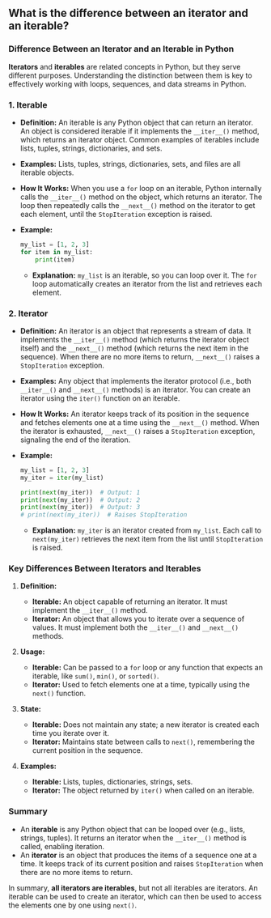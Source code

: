 ## What is the difference between an iterator and an iterable?


### Difference Between an Iterator and an Iterable in Python

**Iterators** and **iterables** are related concepts in Python, but they serve different purposes. Understanding the distinction between them is key to effectively working with loops, sequences, and data streams in Python.

### 1. **Iterable**

- **Definition:** An iterable is any Python object that can return an iterator. An object is considered iterable if it implements the `__iter__()` method, which returns an iterator object. Common examples of iterables include lists, tuples, strings, dictionaries, and sets.
- **Examples:** Lists, tuples, strings, dictionaries, sets, and files are all iterable objects.
- **How It Works:** When you use a `for` loop on an iterable, Python internally calls the `__iter__()` method on the object, which returns an iterator. The loop then repeatedly calls the `__next__()` method on the iterator to get each element, until the `StopIteration` exception is raised.

- **Example:**
  ```python
  my_list = [1, 2, 3]
  for item in my_list:
      print(item)
  ```
  - **Explanation:** `my_list` is an iterable, so you can loop over it. The `for` loop automatically creates an iterator from the list and retrieves each element.

### 2. **Iterator**

- **Definition:** An iterator is an object that represents a stream of data. It implements the `__iter__()` method (which returns the iterator object itself) and the `__next__()` method (which returns the next item in the sequence). When there are no more items to return, `__next__()` raises a `StopIteration` exception.
- **Examples:** Any object that implements the iterator protocol (i.e., both `__iter__()` and `__next__()` methods) is an iterator. You can create an iterator using the `iter()` function on an iterable.

- **How It Works:** An iterator keeps track of its position in the sequence and fetches elements one at a time using the `__next__()` method. When the iterator is exhausted, `__next__()` raises a `StopIteration` exception, signaling the end of the iteration.

- **Example:**
  ```python
  my_list = [1, 2, 3]
  my_iter = iter(my_list)

  print(next(my_iter))  # Output: 1
  print(next(my_iter))  # Output: 2
  print(next(my_iter))  # Output: 3
  # print(next(my_iter))  # Raises StopIteration
  ```
  - **Explanation:** `my_iter` is an iterator created from `my_list`. Each call to `next(my_iter)` retrieves the next item from the list until `StopIteration` is raised.

### Key Differences Between Iterators and Iterables

1. **Definition:**
   - **Iterable:** An object capable of returning an iterator. It must implement the `__iter__()` method.
   - **Iterator:** An object that allows you to iterate over a sequence of values. It must implement both the `__iter__()` and `__next__()` methods.

2. **Usage:**
   - **Iterable:** Can be passed to a `for` loop or any function that expects an iterable, like `sum()`, `min()`, or `sorted()`.
   - **Iterator:** Used to fetch elements one at a time, typically using the `next()` function.

3. **State:**
   - **Iterable:** Does not maintain any state; a new iterator is created each time you iterate over it.
   - **Iterator:** Maintains state between calls to `next()`, remembering the current position in the sequence.

4. **Examples:**
   - **Iterable:** Lists, tuples, dictionaries, strings, sets.
   - **Iterator:** The object returned by `iter()` when called on an iterable.

### Summary

- An **iterable** is any Python object that can be looped over (e.g., lists, strings, tuples). It returns an iterator when the `__iter__()` method is called, enabling iteration.
- An **iterator** is an object that produces the items of a sequence one at a time. It keeps track of its current position and raises `StopIteration` when there are no more items to return.

In summary, **all iterators are iterables**, but not all iterables are iterators. An iterable can be used to create an iterator, which can then be used to access the elements one by one using `next()`.